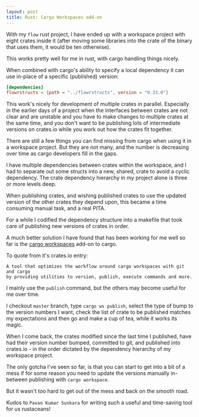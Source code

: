 ```yaml
---
layout: post
title: Rust: Cargo Workspaces add-on
--- 
```


With my `flow` rust project, I have ended up with a workspace project with eight crates inside it (after moving 
some libraries into the crate of the binary that uses them, it would be ten otherwise).

This works pretty well for me in rust, with cargo handling things nicely.

When combined with cargo's ability to specify a local dependency it can use in-place of
a specific (published) version:
```toml
[dependencies]
flowrstructs = {path = "../flowrstructs", version = "0.33.0"}
```

This work's nicely for development of multiple crates in parallel. Especially in the earlier
days of a project when the interfaces between crates are not clear and are unstable and 
you have to make changes to multiple crates at the same time, and you don't want to be publishing
lots of intermediate versions on crates.io while you work out how the crates fit together.

There are still a few things you can find missing from cargo when using it in a workspace
project. But they are not many, and the number is decreasing over time as cargo developers fill in the gaps.

I have multiple dependencies between crates within the workspace, and I had to separate out some structs into a
new, shared, crate to avoid a cyclic dependency. The crate dependency hierarchy in my project alone
is three or more levels deep.

When publishing crates, and wishing published crates to use the updated version of the other 
crates they depend upon, this became a time consuming manual task, and a real PITA.

For a while I codified the dependency structure into a makefile that took care of publishing
new versions of crates in order.

A much better solution I have found that has been working for me well so far is the
[cargo workspaces](https://crates.io/crates/cargo-workspaces) add-on to cargo.

To quote from it's crates.io entry:
```
A tool that optimizes the workflow around cargo workspaces with git and cargo
by providing utilities to version, publish, execute commands and more.
```

I mainly use the `publish` command, but the others may become useful for me over time.

I checkout `master` branch, type `cargo ws publish`, select the type of bump to the version
numbers I want, check the list of crate to be published matches my expectations and then go
and make a cup of tea, while it works its magic.

When I come back, the crates modified since the last time I published, have had their version
number bumped, committed to git, and published into crates.io - in the order dictated by the 
dependency hierarchy of my workspace project.

The only gotcha I've seen so far, is that you can start to get into a bit of a mess if for some
reason you need to update the versions manually in-between publishing with `cargo workspace`.

But it wasn't too hard to get out of the mess and back on the smooth road.

Kudos to `Pavan Kumar Sunkara` for writing such a useful and time-saving tool for us
rustaceans!